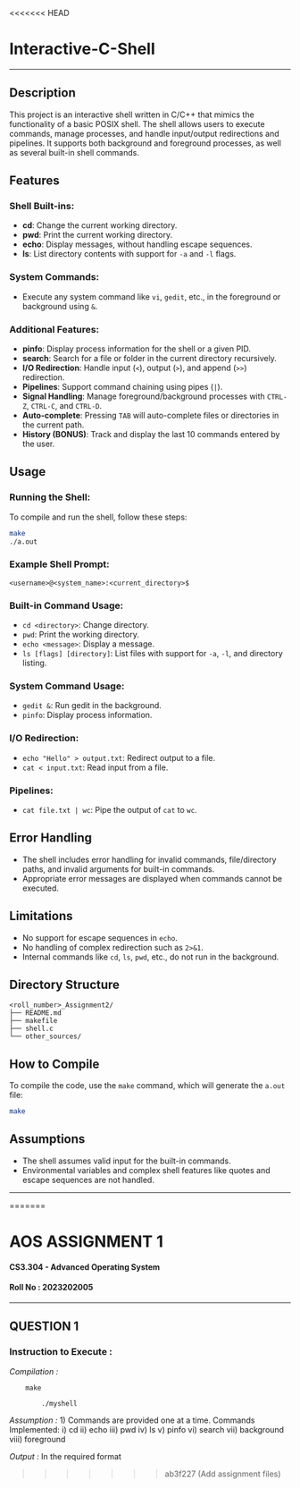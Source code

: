 <<<<<<< HEAD
# Interactive-C-Shell

---


## Description

This project is an interactive shell written in C/C++ that mimics the functionality of a basic POSIX shell. The shell allows users to execute commands, manage processes, and handle input/output redirections and pipelines. It supports both background and foreground processes, as well as several built-in shell commands.

## Features

### Shell Built-ins:
- **cd**: Change the current working directory.
- **pwd**: Print the current working directory.
- **echo**: Display messages, without handling escape sequences.
- **ls**: List directory contents with support for `-a` and `-l` flags.

### System Commands:
- Execute any system command like `vi`, `gedit`, etc., in the foreground or background using `&`.

### Additional Features:
- **pinfo**: Display process information for the shell or a given PID.
- **search**: Search for a file or folder in the current directory recursively.
- **I/O Redirection**: Handle input (`<`), output (`>`), and append (`>>`) redirection.
- **Pipelines**: Support command chaining using pipes (`|`).
- **Signal Handling**: Manage foreground/background processes with `CTRL-Z`, `CTRL-C`, and `CTRL-D`.
- **Auto-complete**: Pressing `TAB` will auto-complete files or directories in the current path.
- **History (BONUS)**: Track and display the last 10 commands entered by the user.

## Usage

### Running the Shell:
To compile and run the shell, follow these steps:

```bash
make
./a.out
```

### Example Shell Prompt:
```
<username>@<system_name>:<current_directory>$
```

### Built-in Command Usage:
- `cd <directory>`: Change directory.
- `pwd`: Print the working directory.
- `echo <message>`: Display a message.
- `ls [flags] [directory]`: List files with support for `-a`, `-l`, and directory listing.

### System Command Usage:
- `gedit &`: Run gedit in the background.
- `pinfo`: Display process information.

### I/O Redirection:
- `echo "Hello" > output.txt`: Redirect output to a file.
- `cat < input.txt`: Read input from a file.

### Pipelines:
- `cat file.txt | wc`: Pipe the output of `cat` to `wc`.

## Error Handling

- The shell includes error handling for invalid commands, file/directory paths, and invalid arguments for built-in commands.
- Appropriate error messages are displayed when commands cannot be executed.

## Limitations
- No support for escape sequences in `echo`.
- No handling of complex redirection such as `2>&1`.
- Internal commands like `cd`, `ls`, `pwd`, etc., do not run in the background.

## Directory Structure

```
<roll_number>_Assignment2/
├── README.md
├── makefile
├── shell.c
└── other_sources/
```

## How to Compile

To compile the code, use the `make` command, which will generate the `a.out` file:

```bash
make
```

## Assumptions
- The shell assumes valid input for the built-in commands.
- Environmental variables and complex shell features like quotes and escape sequences are not handled.


---

=======
# AOS ASSIGNMENT 1
#### CS3.304 - Advanced Operating System
#### Roll No : 2023202005
---

## QUESTION 1
### Instruction to Execute :


*Compilation :* 
```
	make

```

```
        ./myshell

```
*Assumption :* 1) Commands are provided one at a time.
                 Commands Implemented: i) cd
                                       ii) echo
                                       iii) pwd
                                       iv) ls
                                       v) pinfo
                                       vi) search
                                       vii) background
                                       viii) foreground

*Output :* In the required format
>>>>>>> ab3f227 (Add assignment files)
